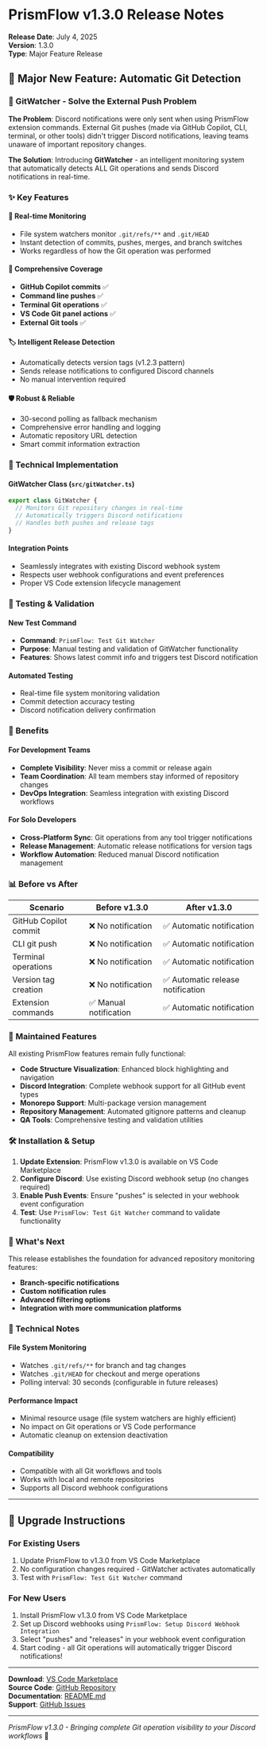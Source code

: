 # PrismFlow v1.3.0 Release Notes

**Release Date**: July 4, 2025  
**Version**: 1.3.0  
**Type**: Major Feature Release

## 🎉 Major New Feature: Automatic Git Detection

### 🤖 GitWatcher - Solve the External Push Problem

**The Problem**: Discord notifications were only sent when using PrismFlow extension commands. External Git pushes (made via GitHub Copilot, CLI, terminal, or other tools) didn't trigger Discord notifications, leaving teams unaware of important repository changes.

**The Solution**: Introducing **GitWatcher** - an intelligent monitoring system that automatically detects ALL Git operations and sends Discord notifications in real-time.

### ✨ Key Features

#### 📡 **Real-time Monitoring**

- File system watchers monitor `.git/refs/**` and `.git/HEAD`
- Instant detection of commits, pushes, merges, and branch switches
- Works regardless of how the Git operation was performed

#### 🔄 **Comprehensive Coverage**

- **GitHub Copilot commits** ✅
- **Command line pushes** ✅
- **Terminal Git operations** ✅
- **VS Code Git panel actions** ✅
- **External Git tools** ✅

#### 🏷️ **Intelligent Release Detection**

- Automatically detects version tags (v1.2.3 pattern)
- Sends release notifications to configured Discord channels
- No manual intervention required

#### 🛡️ **Robust & Reliable**

- 30-second polling as fallback mechanism
- Comprehensive error handling and logging
- Automatic repository URL detection
- Smart commit information extraction

### 🔧 Technical Implementation

#### GitWatcher Class (`src/gitWatcher.ts`)

```typescript
export class GitWatcher {
  // Monitors Git repository changes in real-time
  // Automatically triggers Discord notifications
  // Handles both pushes and release tags
}
```

#### Integration Points

- Seamlessly integrates with existing Discord webhook system
- Respects user webhook configurations and event preferences
- Proper VS Code extension lifecycle management

### 🧪 Testing & Validation

#### New Test Command

- **Command**: `PrismFlow: Test Git Watcher`
- **Purpose**: Manual testing and validation of GitWatcher functionality
- **Features**: Shows latest commit info and triggers test Discord notification

#### Automated Testing

- Real-time file system monitoring validation
- Commit detection accuracy testing
- Discord notification delivery confirmation

### 🚀 Benefits

#### For Development Teams

- **Complete Visibility**: Never miss a commit or release again
- **Team Coordination**: All team members stay informed of repository changes
- **DevOps Integration**: Seamless integration with existing Discord workflows

#### For Solo Developers

- **Cross-Platform Sync**: Git operations from any tool trigger notifications
- **Release Management**: Automatic release notifications for version tags
- **Workflow Automation**: Reduced manual Discord notification management

### 📊 Before vs After

| Scenario              | Before v1.3.0          | After v1.3.0                      |
| --------------------- | ---------------------- | --------------------------------- |
| GitHub Copilot commit | ❌ No notification     | ✅ Automatic notification         |
| CLI git push          | ❌ No notification     | ✅ Automatic notification         |
| Terminal operations   | ❌ No notification     | ✅ Automatic notification         |
| Version tag creation  | ❌ No notification     | ✅ Automatic release notification |
| Extension commands    | ✅ Manual notification | ✅ Automatic notification         |

### 🔄 Maintained Features

All existing PrismFlow features remain fully functional:

- **Code Structure Visualization**: Enhanced block highlighting and navigation
- **Discord Integration**: Complete webhook support for all GitHub event types
- **Monorepo Support**: Multi-package version management
- **Repository Management**: Automated gitignore patterns and cleanup
- **QA Tools**: Comprehensive testing and validation utilities

### 🛠️ Installation & Setup

1. **Update Extension**: PrismFlow v1.3.0 is available on VS Code Marketplace
2. **Configure Discord**: Use existing Discord webhook setup (no changes required)
3. **Enable Push Events**: Ensure "pushes" is selected in your webhook event configuration
4. **Test**: Use `PrismFlow: Test Git Watcher` command to validate functionality

### 🔮 What's Next

This release establishes the foundation for advanced repository monitoring features:

- **Branch-specific notifications**
- **Custom notification rules**
- **Advanced filtering options**
- **Integration with more communication platforms**

### 📝 Technical Notes

#### File System Monitoring

- Watches `.git/refs/**` for branch and tag changes
- Watches `.git/HEAD` for checkout and merge operations
- Polling interval: 30 seconds (configurable in future releases)

#### Performance Impact

- Minimal resource usage (file system watchers are highly efficient)
- No impact on Git operations or VS Code performance
- Automatic cleanup on extension deactivation

#### Compatibility

- Compatible with all Git workflows and tools
- Works with local and remote repositories
- Supports all Discord webhook configurations

---

## 🎯 Upgrade Instructions

### For Existing Users

1. Update PrismFlow to v1.3.0 from VS Code Marketplace
2. No configuration changes required - GitWatcher activates automatically
3. Test with `PrismFlow: Test Git Watcher` command

### For New Users

1. Install PrismFlow v1.3.0 from VS Code Marketplace
2. Set up Discord webhooks using `PrismFlow: Setup Discord Webhook Integration`
3. Select "pushes" and "releases" in your webhook event configuration
4. Start coding - all Git operations will automatically trigger Discord notifications!

---

**Download**: [VS Code Marketplace](https://marketplace.visualstudio.com/items?itemName=Seristic.prismflow)  
**Source Code**: [GitHub Repository](https://github.com/seristic/prism-flow)  
**Documentation**: [README.md](https://github.com/seristic/prism-flow/blob/main/README.md)  
**Support**: [GitHub Issues](https://github.com/seristic/prism-flow/issues)

---

_PrismFlow v1.3.0 - Bringing complete Git operation visibility to your Discord workflows_ 🚀
